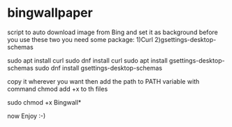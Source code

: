 # bingwallpaper
script to auto download image from Bing and set it as background 
before you use these two you need some package:
1)Curl
2)gsettings-desktop-schemas

sudo apt install curl
sudo dnf install curl
sudo apt install gsettings-desktop-schemas
sudo dnf install gsettings-desktop-schemas

copy it wherever you want then add the path to PATH variable
with command chmod add +x to th files

sudo chmod +x Bingwall*


now Enjoy :-)

